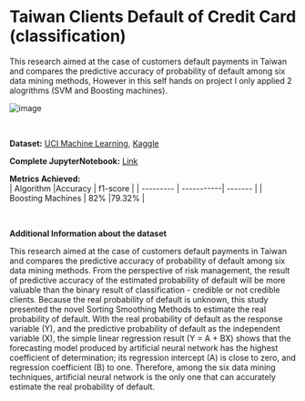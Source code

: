 # Taiwan Clients Default of Credit Card (classification)

This research aimed at the case of customers default payments in Taiwan and compares the predictive accuracy of probability of default among six data mining methods, However in this self hands on project I only applied 2 alogrithms (SVM and Boosting machines).

![image](https://github.com/Kmohamedalie/Taiwan-Clients-Default-of-Credit-Card/assets/63104472/7e6323ed-6f8e-4446-ac28-d70342bf17ca)


<br>

**Dataset:** <a href="https://archive.ics.uci.edu/dataset/350/default+of+credit+card+clients">UCI Machine Learning</a>,   <a href="https://www.kaggle.com/datasets/uciml/default-of-credit-card-clients-dataset">Kaggle</a>


**Complete JupyterNotebook:** [Link](https://github.com/Kmohamedalie/Taiwan-Clients-Default-of-Credit-Card/blob/master/Notebook/TaiwanClients%20Default%20of%20Credit%20Card%20-%20SnapML(Random%20Forest%20vs%20Boosting%20Machine)%20.ipynb)


**Metrics Achieved:**  
| Algorithm |Accuracy | f1-score |
| --------- | -----------| ------- |
| Boosting Machines | 82% |79.32% |


<br>

**Additional Information about the dataset**

This research aimed at the case of customers default payments in Taiwan and compares the predictive accuracy of probability of default among six data mining methods. From the perspective of risk management, the result of predictive accuracy of the estimated probability of default will be more valuable than the binary result of classification - credible or not credible clients. Because the real probability of default is unknown, this study presented the novel Sorting Smoothing Methods to estimate the real probability of default. With the real probability of default as the response variable (Y), and the predictive probability of default as the independent variable (X), the simple linear regression result (Y = A + BX) shows that the forecasting model produced by artificial neural network has the highest coefficient of determination; its regression intercept (A) is close to zero, and regression coefficient (B) to one. Therefore, among the six data mining techniques, artificial neural network is the only one that can accurately estimate the real probability of default.

